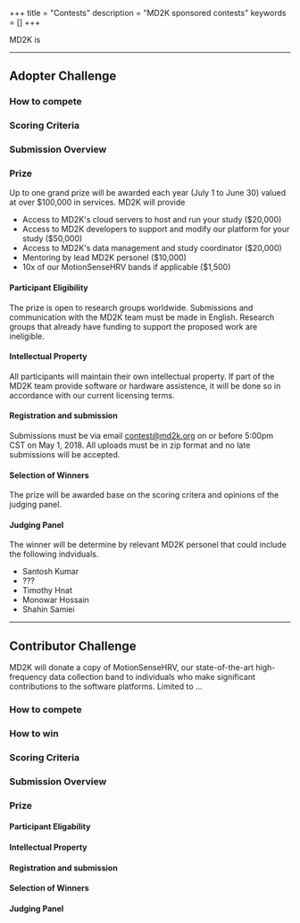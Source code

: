 +++
title = "Contests"
description = "MD2K sponsored contests"
keywords = []
+++

MD2K is

---
## Adopter Challenge


### How to compete


### Scoring Criteria

### Submission Overview

### Prize
Up to one grand prize will be awarded each year (July 1 to June 30) valued at over $100,000 in services.
MD2K will provide

- Access to MD2K's cloud servers to host and run your study ($20,000)
- Access to MD2K developers to support and modify our platform for your study ($50,000)
- Access to MD2K's data management and study coordinator ($20,000)
- Mentoring by lead MD2K personel ($10,000)
- 10x of our MotionSenseHRV bands if applicable ($1,500)



#### Participant Eligibility
The prize is open to research groups worldwide.  Submissions and communication with the MD2K team must be made in English.
Research groups that already have funding to support the proposed work are ineligible.


#### Intellectual Property
All participants will maintain their own intellectual property.  If part of the MD2K team provide software
or hardware assistence, it will be done so in accordance with our current licensing terms.

#### Registration and submission
Submissions must be via email contest@md2k.org on or before 5:00pm CST on May 1, 2018.
All uploads must be in zip format and no late submissions will be accepted.

#### Selection of Winners
The prize will be awarded base on the scoring critera and opinions of the judging panel.

#### Judging Panel
The winner will be determine by relevant MD2K personel that could include the following indviduals.

- Santosh Kumar
- ???
- Timothy Hnat
- Monowar Hossain
- Shahin Samiei


---
## Contributor Challenge
MD2K will donate a copy of MotionSenseHRV, our state-of-the-art high-frequency data collection
band to individuals who make significant contributions to the software platforms.  Limited to ...

### How to compete

### How to win

### Scoring Criteria

### Submission Overview

### Prize

#### Participant Eligability

#### Intellectual Property

#### Registration and submission

#### Selection of Winners

#### Judging Panel
